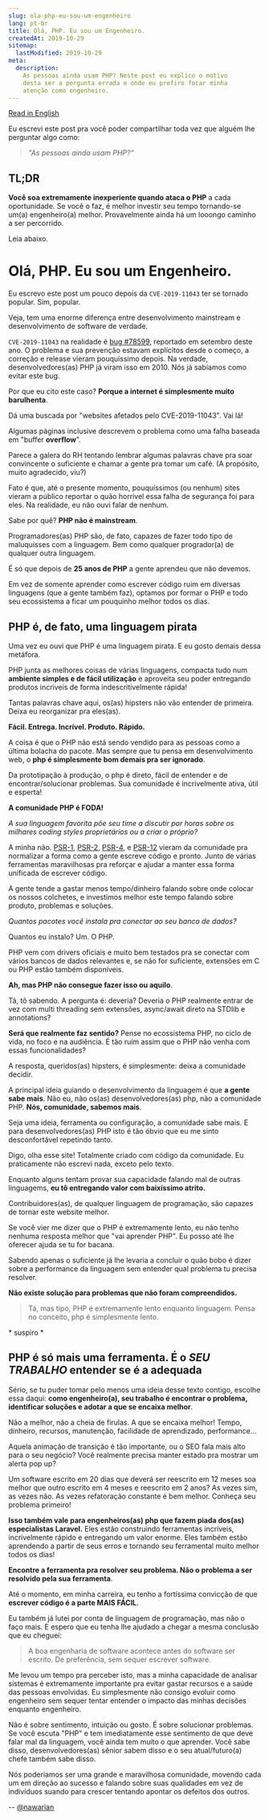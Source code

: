 ```yaml
---
slug: ola-php-eu-sou-um-engenheiro
lang: pt-br
title: Olá, PHP. Eu sou um Engenheiro.
createdAt: 2019-10-29
sitemap:
  lastModified: 2019-10-29
meta:
  description:
    As pessoas ainda usam PHP? Neste post eu explico o motivo
    desta ser a pergunta errada e onde eu prefiro focar minha
    atenção como engenheiro.
---
```


[Read in English](/en/issue/hello-php-i-am-an-engineer)

Eu escrevi este post pra você poder compartilhar toda vez que
alguém lhe perguntar algo como:

> _"As pessoas ainda usam PHP?"_

## TL;DR

**Você soa extremamente inexperiente quando ataca o PHP** a cada
oportunidade. Se você o faz, é melhor investir seu tempo tornando-se
um(a) engenheiro(a) melhor. Provavelmente ainda há um looongo caminho
a ser percorrido.

Leia abaixo.

# Olá, PHP. Eu sou um Engenheiro.

Eu escrevo este post um pouco depois da `CVE-2019-11043` ter se
tornado popular. Sim, popular.

Veja, tem uma enorme diferença entre desenvolvimento mainstream e
desenvolvimento de software de verdade.

`CVE-2019-11043` na realidade é [bug #78599](https://bugs.php.net/bug.php?id=78599),
reportado em setembro deste ano. O problema e sua prevenção estavam
explícitos desde o começo, a correção e release vieram pouquíssimo
depois. Na verdade, desenvolvedores(as) PHP já viram isso em 2010.
Nós já sabíamos como evitar este bug.

Por que eu cito este caso? **Porque a internet é simplesmente muito
barulhenta**.

Dá uma buscada por "websites afetados pelo CVE-2019-11043". Vai lá!

Algumas páginas inclusive descrevem o problema como uma falha
baseada em "buffer **overflow**".

Parece a galera do RH tentando lembrar algumas palavras chave pra
soar convincente o suficiente e chamar a gente pra tomar um café.
(A propósito, muito agradecido, viu?)

Fato é que, até o presente momento, pouquíssimos (ou nenhum) sites
vieram a público reportar o quão horrível essa falha de segurança
foi para eles. Na realidade, eu não ouvi falar de nenhum.

Sabe por quê? **PHP não é mainstream**.

Programadores(as) PHP são, de fato, capazes de fazer todo tipo de
maluquisses com a linguagem. Bem como qualquer progrador(a) de
qualquer outra linguagem.

É só que depois de **25 anos de PHP** a gente aprendeu que não
devemos.

Em vez de somente aprender como escrever código ruim em diversas
linguagens (que a gente também faz), optamos por formar o PHP e
todo seu ecossistema a ficar um pouquinho melhor todos os dias.  

## PHP é, de fato, uma linguagem pirata

Uma vez eu ouvi que PHP é uma linguagem pirata. E eu gosto demais
dessa metáfora.

PHP junta as melhores coisas de várias linguagens, compacta tudo
num **ambiente simples e de fácil utilização** e aproveita seu
poder entregando produtos incríveis de forma indescritívelmente
rápida!

Tantas palavras chave aqui, os(as) hipsters não vão entender de
primeira. Deixa eu reorganizar pra eles(as).

**Fácil. Entrega. Incrível. Produto. Rápido.**

A coisa é que o PHP não está sendo vendido para as pessoas como
a última bolacha do pacote. Mas sempre que tu pensa em
desenvolvimento web, o **php é simplesmente bom demais pra ser
ignorado**.

Da prototipação à produção, o php é direto, fácil de entender e
de encontrar/solucionar problemas. Sua comunidade é incrivelmente
ativa, útil e esperta!

**A comunidade PHP é FODA!**

_A sua linguagem favorita põe seu time a discutir por horas sobre
os milhares coding styles proprietários ou a criar o próprio?_

A minha não. [PSR-1](https://www.php-fig.org/psr/psr-1/),
[PSR-2](https://www.php-fig.org/psr/psr-2/),
[PSR-4](https://www.php-fig.org/psr/psr-4/),
e [PSR-12](https://www.php-fig.org/psr/psr-12/) vieram da
comunidade pra normalizar a forma como a gente escreve código
e pronto. Junto de várias ferramentas maravilhosas pra reforçar
e ajudar a manter essa forma unificada de escrever código.

A gente tende a gastar menos tempo/dinheiro falando sobre onde
colocar os nossos colchetes, e investimos melhor este tempo falando
sobre produto, problemas e soluções.

_Quantos pacotes você instala pra conectar ao seu banco de dados?_

Quantos eu instalo? Um. O PHP.

PHP vem com drivers oficiais e muito bem testados pra se conectar
com vários bancos de dados relevantes e, se não for suficiente,
extensões em C ou PHP estão também disponíveis.

**Ah, mas PHP não consegue fazer isso ou aquilo**.

Tá, tô sabendo. A pergunta é: deveria? Deveria o PHP realmente
entrar de vez com multi threading sem extensões, async/await
direto na STDlib e annotations?

**Será que realmente faz sentido?** Pense no ecossistema PHP,
no ciclo de vida, no foco e na audiência. É tão ruim assim que
o PHP não venha com essas funcionalidades?

A resposta, queridos(as) hipsters, é simplesmente: deixa a
comunidade decidir.

A principal ideia guiando o desenvolvimento da linguagem é que
**a gente sabe mais**. Não eu, não os(as) desenvolvedores(as) php,
não a comunidade PHP. **Nós, comunidade, sabemos mais**.

Seja uma ideia, ferramenta ou configuração, a comunidade sabe mais.
E para desenvolvedores(as) PHP isto é tão óbvio que eu me sinto
desconfortável repetindo tanto. 

Digo, olha esse site! Totalmente criado com código da comunidade.
Eu praticamente não escrevi nada, exceto pelo texto.

Enquanto alguns tentam provar sua capacidade falando mal de
outras linguagems, **eu tô entregando valor com baixíssimo
atrito.**

Contribuidores(as), de qualquer linguagem de programação, são
capazes de tornar este website melhor.

Se você vier me dizer que o PHP é extremamente lento, eu não tenho
nenhuma resposta melhor que "vai aprender PHP". Eu posso até lhe
oferecer ajuda se tu for bacana.

Sabendo apenas o suficiente já lhe levaria a concluir o quão bobo
é dizer sobre a performance da linguagem sem entender qual problema
tu precisa resolver.

**Não existe solução para problemas que não foram compreendidos.**

> Tá, mas tipo, PHP é extremamente lento enquanto linguagem.
> Pensa no conceito, php é simplesmente lento.

\* suspiro *

## PHP é só mais uma ferramenta. É o _SEU TRABALHO_ entender se é a adequada

Sério, se tu puder tomar pelo menos uma ideia desse texto contigo,
escolhe essa daqui: **como engenheiro(a), seu trabalho é encontrar
o problema, identificar soluções e adotar a que se encaixa melhor**.

Não a melhor, não a cheia de firulas. A que se encaixa melhor!
Tempo, dinheiro, recursos, manutenção, facilidade de aprendizado,
performance...

Aquela animação de transição é tão importante, ou o SEO fala mais
alto para o seu negócio? Você realmente precisa manter estado pra
mostrar um alerta pop up?

Um software escrito em 20 dias que deverá ser reescrito em 12 meses
soa melhor que outro escrito em 4 meses e reescrito em 2 anos?
As vezes sim, as vezes não. As vezes refatoração constante é bem
melhor. Conheça seu problema primeiro!

**Isso também vale para engenheiros(as) php que fazem piada dos(as)
especialistas Laravel.** Eles estão construindo ferramentas incríveis,
incrivelmente rápido e entregando um valor enorme. Eles também estão
aprendendo a partir de seus erros e tornando seu ferramental muito
melhor todos os dias!

**Encontre a ferramenta pra resolver seu problema. Não o problema a
ser resolvido pela sua ferramenta**.

Até o momento, em minha carreira, eu tenho a fortíssima convicção de
que **escrever código é a parte MAIS FÁCIL**.

Eu também já lutei por conta de linguagem de programação, mas não o
faço mais. E espero que eu tenha lhe ajudado a chegar a mesma
conclusão que eu cheguei:

> A boa engenharia de software acontece antes do software ser escrito.
> De preferência, sem sequer escrever software.

Me levou um tempo pra perceber isto, mas a minha capacidade de analisar
sistemas é extremamente importante pra evitar gastar recursos e a
saúde das pessoas envolvidas. Eu simplesmente não consigo evoluir como
engenheiro sem sequer tentar entender o impacto das minhas decisões
enquanto engenheiro.

Não é sobre sentimento, intuição ou gosto. É sobre solucionar problemas.
Se você escuta "PHP" e tem imediatamente esse sentimento de que deve
falar mal da linguagem, você ainda tem muito o que aprender.
Você sabe disso, desenvolvedores(as) sênior sabem disso e o seu
atual/futuro(a) chefe também sabe disso.

Nós poderíamos ser uma grande e maravilhosa comunidade, movendo cada
um em direção ao sucesso e falando sobre suas qualidades em vez de
indivíduos suando para crescer tentando apontar os defeitos dos
outros.

<div class="align-right">
  --
  <a href="https://twitter.com/nawarian">
    @nawarian
  </a>
</div>
